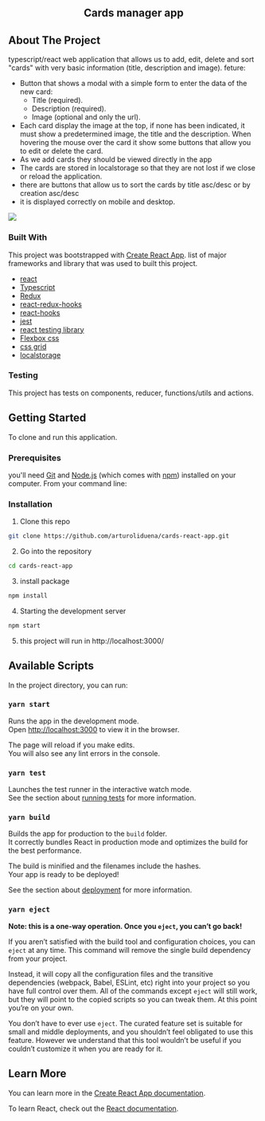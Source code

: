 <!-- PROJECT -->
<h2 align="center">Cards manager app</h2>

<!-- ABOUT THE PROJECT -->
## About The Project

typescript/react web application that allows us to add, edit, delete and sort "cards" with very basic information (title, description and image).
feture: 
* Button that shows a modal with a simple form to enter the data of the new card:
  - Title (required).
  - Description (required).
  - Image (optional and only the url).
* Each card display the image at the top, if none has been indicated, it must show a predetermined image, the title and the description. When hovering the mouse over the card it show some buttons that allow you to edit or delete the card.
* As we add cards they should be viewed directly in the app
* The cards are stored in localstorage so that they are not lost if we close or reload the application.
* there are buttons that allow us to sort the cards by title asc/desc or by creation asc/desc
* it is displayed correctly on mobile and desktop.

![](gif/demo.gif)

### Built With
This project was bootstrapped with [Create React App](https://github.com/facebook/create-react-app).
list of major frameworks and library that was used to built this project.
* [react](https://reactjs.org/)
* [Typescript](https://www.typescriptlang.org/)
* [Redux](https://redux.js.org/)
* [react-redux-hooks](https://react-redux.js.org/next/api/hooks)
* [react-hooks](https://reactjs.org/docs/hooks-intro.html)
* [jest](https://jestjs.io/docs/en/getting-started.html)
* [react testing library](https://testing-library.com/docs/react-testing-library/intro/)
* [Flexbox css](https://css-tricks.com/snippets/css/a-guide-to-flexbox/)
* [css grid](https://css-tricks.com/snippets/css/complete-guide-grid/)
* [localstorage](https://developer.mozilla.org/en-US/docs/Web/API/Window/localStorage)

### Testing
This project has tests on components, reducer, functions/utils and actions.

<!-- GETTING STARTED -->
## Getting Started

To clone and run this application.

### Prerequisites

you'll need [Git](https://git-scm.com) and [Node.js](https://nodejs.org/en/download/) (which comes with [npm](http://npmjs.com)) installed on your computer. From your command line:

### Installation

1. Clone this repo
```sh
git clone https://github.com/arturoliduena/cards-react-app.git
```

2. Go into the repository
```sh
cd cards-react-app
```

3. install package
```sh
npm install
```

4. Starting the development server
```sh
npm start
```

5. this project will run in http://localhost:3000/

## Available Scripts

In the project directory, you can run:

### `yarn start`

Runs the app in the development mode.\
Open [http://localhost:3000](http://localhost:3000) to view it in the browser.

The page will reload if you make edits.\
You will also see any lint errors in the console.

### `yarn test`

Launches the test runner in the interactive watch mode.\
See the section about [running tests](https://facebook.github.io/create-react-app/docs/running-tests) for more information.

### `yarn build`

Builds the app for production to the `build` folder.\
It correctly bundles React in production mode and optimizes the build for the best performance.

The build is minified and the filenames include the hashes.\
Your app is ready to be deployed!

See the section about [deployment](https://facebook.github.io/create-react-app/docs/deployment) for more information.

### `yarn eject`

**Note: this is a one-way operation. Once you `eject`, you can’t go back!**

If you aren’t satisfied with the build tool and configuration choices, you can `eject` at any time. This command will remove the single build dependency from your project.

Instead, it will copy all the configuration files and the transitive dependencies (webpack, Babel, ESLint, etc) right into your project so you have full control over them. All of the commands except `eject` will still work, but they will point to the copied scripts so you can tweak them. At this point you’re on your own.

You don’t have to ever use `eject`. The curated feature set is suitable for small and middle deployments, and you shouldn’t feel obligated to use this feature. However we understand that this tool wouldn’t be useful if you couldn’t customize it when you are ready for it.

## Learn More

You can learn more in the [Create React App documentation](https://facebook.github.io/create-react-app/docs/getting-started).

To learn React, check out the [React documentation](https://reactjs.org/).
